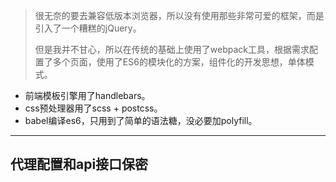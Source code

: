 ﻿> 很无奈的要去兼容低版本浏览器，所以没有使用那些非常可爱的框架，而是引入了一个糟糕的jQuery。
> 
> 但是我并不甘心，所以在传统的基础上使用了webpack工具，根据需求配置了多个页面，使用了ES6的模块化的方案，组件化的开发思想，单体模式。
> 

 - 前端模板引擎用了handlebars。
 - css预处理器用了scss + postcss。
 - babel编译es6，只用到了简单的语法糖，没必要加polyfill。


----------
## 代理配置和api接口保密 ##